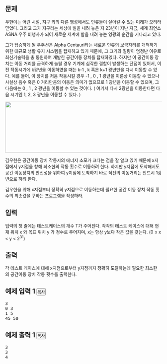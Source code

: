 <div id="problem-body">
			<div class="col-md-12">
				<section id="description" class="problem-section">
				<div class="headline">
				<h2>문제</h2>
				</div>
				<div id="problem_description" class="problem-text">
				<p>우현이는 어린 시절, 지구 외의 다른 행성에서도 인류들이 살아갈 수 있는 미래가 오리라 믿었다. 그리고 그가 지구라는 세상에 발을 내려 놓은 지 23년이 지난 지금, 세계 최연소 ASNA 우주 비행사가 되어 새로운 세계에 발을 내려 놓는 영광의 순간을 기다리고 있다.</p>
                <p>그가 탑승하게 될 우주선은 Alpha Centauri라는 새로운 인류의 보금자리를 개척하기 위한&nbsp;대규모 생활 유지 시스템을 탑재하고 있기 때문에, 그 크기와 질량이 엄청난 이유로 최신기술력을 총 동원하여 개발한 공간이동 장치를 탑재하였다. 하지만 이 공간이동 장치는 이동 거리를 급격하게 늘릴 경우 기계에 심각한 결함이 발생하는 단점이 있어서, 이전 작동시기에 k광년을 이동하였을 때는 k-1 , k 혹은 k+1 광년만을 다시 이동할 수 있다. 예를 들어, 이 장치를 처음 작동시킬 경우 -1 , 0 , 1 광년을 이론상 이동할 수 있으나 사실상 음수 혹은 0 거리만큼의 이동은 의미가 없으므로 1 광년을 이동할 수 있으며, 그 다음에는 0 , 1 , 2 광년을 이동할 수 있는 것이다. ( 여기서 다시 2광년을 이동한다면 다음 시기엔 1, 2, 3 광년을 이동할 수 있다. )</p>
                <p><img alt="" src="/upload/201003/rlaehdgur.JPG" style="height:164px; width:626px"></p>
                <p>김우현은 공간이동 장치 작동시의 에너지 소모가 크다는 점을 잘 알고 있기 때문에 x지점에서&nbsp;y지점을 향해 최소한의 작동 횟수로 이동하려 한다. 하지만 y지점에 도착해서도 공간 이동장치의 안전성을 위하여 y지점에 도착하기 바로 직전의 이동거리는 반드시 1광년으로 하려 한다.</p>
                <p>김우현을 위해 x지점부터 정확히 y지점으로 이동하는데 필요한 공간 이동 장치 작동 횟수의&nbsp;최솟값을 구하는 프로그램을 작성하라.</p>
    			</div>
    			</section>
    		</div>
    									<div class="col-md-12">
    				<section id="input" class="problem-section">
    				<div class="headline">
    				<h2>입력</h2>
    				</div>
    				<div id="problem_input" class="problem-text">
    				<p>입력의 첫 줄에는 테스트케이스의 개수 T가 주어진다. 각각의 테스트 케이스에 대해 현재 위치&nbsp;x 와 목표 위치 y 가 정수로 주어지며, x는 항상 y보다 작은 값을 갖는다. (0 ≤ x &lt; y &lt; 2<sup>31</sup>)</p>
    				</div>
    				</section>
    			</div>
    			<div class="col-md-12">
    				<section id="output" class="problem-section">
    				<div class="headline">
    				<h2>출력</h2>
    				</div>
    				<div id="problem_output" class="problem-text">
    				<p>각 테스트 케이스에 대해 x지점으로부터 y지점까지 정확히 도달하는데 필요한 최소한의&nbsp;공간이동 장치 작동 횟수를 출력한다.</p>
    				</div>
    				</section>
    			</div>
    					<div class="col-md-12">
    		<section id="limit" style="display:none;" class="problem-section">
    		<div class="headline">
    		<h2>제한</h2>
    		</div>
    		<div id="problem_limit" class="problem-text">
    					</div>
    		</section>
    		</div>
    																<div class="col-md-12">
    			<div class="row">
    				<div class="col-md-6">
    					<section id="sampleinput1">
    					<div class="headline">
    					<h2>예제 입력 1
    						<button type="button" class="btn btn-link copy-button" style="padding: 0px;" data-clipboard-target="#sample-input-1">복사</button>
    					</h2>
    					</div>
    					<pre class="sampledata" id="sample-input-1">3
0 3
1 5
45 50
</pre>
						</section>
					</div>
					<div class="col-md-6">
						<section id="sampleoutput1">
						<div class="headline">
						<h2>예제 출력 1
							<button type="button" class="btn btn-link copy-button" style="padding: 0px;" data-clipboard-target="#sample-output-1">복사</button>
						</h2>
						</div>
						<pre class="sampledata" id="sample-output-1">3
3
4
</pre>
						</section>
					</div>
									</div>
				</div>
										<div class="col-md-12">
				<section id="hint" style="display: none;" class="problem-section">
				<div class="headline">
				<h2>힌트</h2>
				</div>
				<div id="problem_hint" class="problem-text">
				</div>
				</section>
			</div>
								</div>
